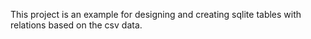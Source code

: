 This project is an example for designing and creating sqlite tables with relations based on the csv data. 
